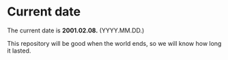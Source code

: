 # Current date

The current date is **2001.02.08.** (YYYY.MM.DD.)

This repository will be good when the world ends, so we will know how long it lasted.